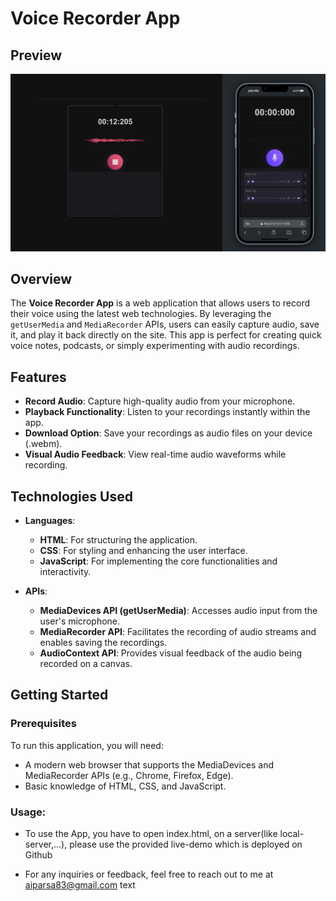 # Voice Recorder App

## Preview
[![Voice Recorder App Preview](public/assets/screenshots/sc-3.png)](https://your-live-demo-url.com)

## Overview
The **Voice Recorder App** is a web application that allows users to record their voice using the latest web technologies. By leveraging the `getUserMedia` and `MediaRecorder` APIs, users can easily capture audio, save it, and play it back directly on the site. This app is perfect for creating quick voice notes, podcasts, or simply experimenting with audio recordings.

## Features
- **Record Audio**: Capture high-quality audio from your microphone.
- **Playback Functionality**: Listen to your recordings instantly within the app.
- **Download Option**: Save your recordings as audio files on your device (.webm).
- **Visual Audio Feedback**: View real-time audio waveforms while recording.

## Technologies Used
- **Languages**:
  - **HTML**: For structuring the application.
  - **CSS**: For styling and enhancing the user interface.
  - **JavaScript**: For implementing the core functionalities and interactivity.

- **APIs**:
  - **MediaDevices API (getUserMedia)**: Accesses audio input from the user's microphone.
  - **MediaRecorder API**: Facilitates the recording of audio streams and enables saving the recordings.
  - **AudioContext API**: Provides visual feedback of the audio being recorded on a canvas.


## Getting Started

### Prerequisites
To run this application, you will need:
- A modern web browser that supports the MediaDevices and MediaRecorder APIs (e.g., Chrome, Firefox, Edge).
- Basic knowledge of HTML, CSS, and JavaScript.

### Usage:

  - To use the App, you have to open index.html, on a server(like local-server,...), please use the provided live-demo which is deployed on Github


  - For any inquiries or feedback, feel free to reach out to me at aiparsa83@gmail.com
text

